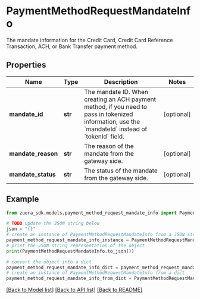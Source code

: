 # PaymentMethodRequestMandateInfo

The mandate information for the Credit Card, Credit Card Reference Transaction, ACH, or Bank Transfer payment method.

## Properties

Name | Type | Description | Notes
------------ | ------------- | ------------- | -------------
**mandate_id** | **str** | The mandate ID.   When creating an ACH payment method, if you need to pass in tokenized information, use the &#x60;mandateId&#x60; instead of &#x60;tokenId&#x60; field. | [optional] 
**mandate_reason** | **str** | The reason of the mandate from the gateway side.  | [optional] 
**mandate_status** | **str** | The status of the mandate from the gateway side.  | [optional] 

## Example

```python
from zuora_sdk.models.payment_method_request_mandate_info import PaymentMethodRequestMandateInfo

# TODO update the JSON string below
json = "{}"
# create an instance of PaymentMethodRequestMandateInfo from a JSON string
payment_method_request_mandate_info_instance = PaymentMethodRequestMandateInfo.from_json(json)
# print the JSON string representation of the object
print(PaymentMethodRequestMandateInfo.to_json())

# convert the object into a dict
payment_method_request_mandate_info_dict = payment_method_request_mandate_info_instance.to_dict()
# create an instance of PaymentMethodRequestMandateInfo from a dict
payment_method_request_mandate_info_from_dict = PaymentMethodRequestMandateInfo.from_dict(payment_method_request_mandate_info_dict)
```
[[Back to Model list]](../README.md#documentation-for-models) [[Back to API list]](../README.md#documentation-for-api-endpoints) [[Back to README]](../README.md)


